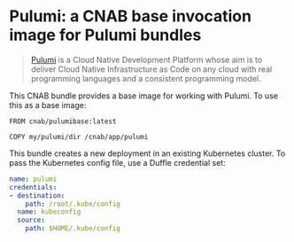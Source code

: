 # Pulumi: a CNAB base invocation image for Pulumi bundles

> [Pulumi][pulumi] is a Cloud Native Development Platform whose aim is to deliver Cloud Native Infrastructure as Code on any cloud with real programming languages and a consistent programming model.

This CNAB bundle provides a base image for working with Pulumi.
To use this as a base image:

```
FROM cnab/pulumibase:latest

COPY my/pulumi/dir /cnab/app/pulumi
```

This bundle creates a new deployment in an existing Kubernetes cluster. To pass the Kubernetes config file, use a Duffle credential set:

```yaml
name: pulumi
credentials:
- destination:
    path: /root/.kube/config
  name: kubeconfig
  source:
    path: $HOME/.kube/config
```

[pulumi]: https://www.pulumi.com/
